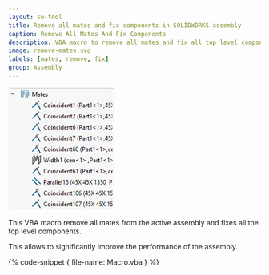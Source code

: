 ```yaml
---
layout: sw-tool
title: Remove all mates and fix components in SOLIDWORKS assembly
caption: Remove All Mates And Fix Components
description: VBA macro to remove all mates and fix all top level components in the active SOLIDWORKS assembly
image: remove-mates.svg
labels: [mates, remove, fix]
group: Assembly
---
```

![Mates in the Feature Manager Tree](feature-tree-mates.png)

This VBA macro remove all mates from the active assembly and fixes all the top level components.

This allows to significantly improve the performance of the assembly.

{% code-snippet { file-name: Macro.vba } %}
